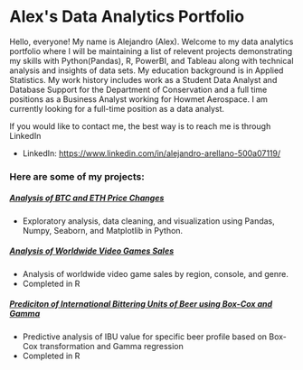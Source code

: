 # Alex's Data Analytics Portfolio 

Hello, everyone! My name is Alejandro (Alex). Welcome to my data analytics portfolio where I will be maintaining a list of relevent projects demonstrating my skills with Python(Pandas), R, PowerBI, and Tableau along with technical analysis and insights of data sets. My education background is in Applied Statistics. My work history includes work as a Student Data Analyst and Database Support for the Department of Conservation and a full time positions as a Business Analyst working for Howmet Aerospace. I am currently looking for a full-time position as a data analyst.

If you would like to contact me, the best way is to reach me is through LinkedIn
- LinkedIn: https://www.linkedin.com/in/alejandro-arellano-500a07119/

### Here are some of my projects: 

##### [Analysis of BTC and ETH Price Changes](https://github.com/alejandroarellano1/Alexs-Portfolio/blob/main/BTC_ETH_Prices_Analysis.ipynb)
- Exploratory analysis, data cleaning, and visualization using Pandas, Numpy, Seaborn, and Matplotlib in Python. 

##### [Analysis of Worldwide Video Games Sales](https://github.com/alejandroarellano1/Alexs-Portfolio/blob/main/Analysis-of-Worldwide-Video-Game-Sales.pdf)
- Analysis of worldwide video game sales by region, console, and genre. 
- Completed in R

##### [Prediciton of International Bittering Units of Beer using Box-Cox and Gamma](https://github.com/alejandroarellano1/Alexs-Portfolio/blob/main/Analysis%20of%20Beer%20IBU%20with%20Gamma%20and%20Box-Cox.pdf)
- Predictive analysis of IBU value for specific beer profile based on Box-Cox transformation and Gamma regression
- Completed in R







